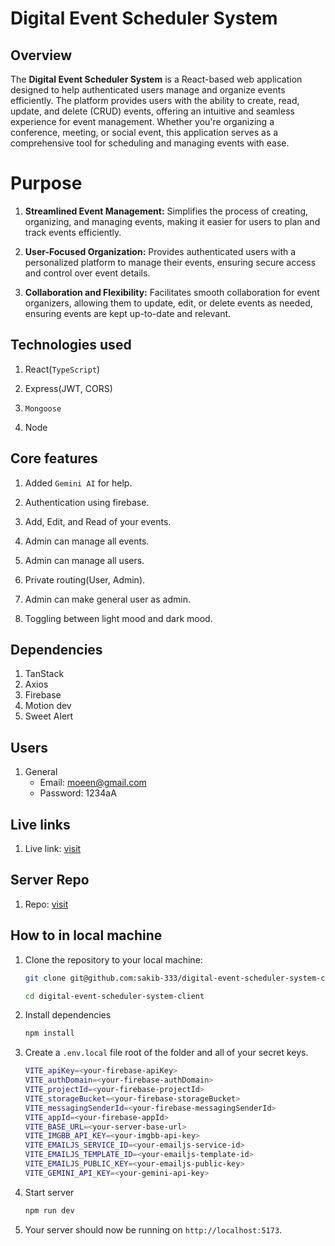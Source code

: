 # Digital Event Scheduler System

## Overview

The **Digital Event Scheduler System** is a React-based web application designed to help authenticated users manage and organize events efficiently. The platform provides users with the ability to create, read, update, and delete (CRUD) events, offering an intuitive and seamless experience for event management. Whether you're organizing a conference, meeting, or social event, this application serves as a comprehensive tool for scheduling and managing events with ease.

# Purpose

1. **Streamlined Event Management:** Simplifies the process of creating, organizing, and managing events, making it easier for users to plan and track events efficiently.

2. **User-Focused Organization:** Provides authenticated users with a personalized platform to manage their events, ensuring secure access and control over event details.

3. **Collaboration and Flexibility:** Facilitates smooth collaboration for event organizers, allowing them to update, edit, or delete events as needed, ensuring events are kept up-to-date and relevant.

## Technologies used

1. React(`TypeScript`)

2. Express(JWT, CORS)

3. `Mongoose`

4. Node

## Core features

1. Added `Gemini AI` for help.
2. Authentication using firebase.

3. Add, Edit, and Read of your events.

4. Admin can manage all events.

5. Admin can manage all users.

6. Private routing(User, Admin).

7. Admin can make general user as admin.

8. Toggling between light mood and dark mood.

## Dependencies

1. TanStack
2. Axios
3. Firebase
4. Motion dev
5. Sweet Alert

## Users

1. General
   - Email: moeen@gmail.com
   - Password: 1234aA

## Live links

1. Live link: [visit](https://digital-event-scheduler-system.web.app)

## Server Repo

1. Repo: [visit](https://github.com/sakib-333/digital-event-scheduler-system-server)

## How to in local machine

1. Clone the repository to your local machine:

   ```bash
   git clone git@github.com:sakib-333/digital-event-scheduler-system-client.git

   cd digital-event-scheduler-system-client
   ```

2. Install dependencies

   ```bash
   npm install
   ```

3. Create a `.env.local` file root of the folder and all of your secret keys.

   ```bash
   VITE_apiKey=<your-firebase-apiKey>
   VITE_authDomain=<your-firebase-authDomain>
   VITE_projectId=<your-firebase-projectId>
   VITE_storageBucket=<your-firebase-storageBucket>
   VITE_messagingSenderId=<your-firebase-messagingSenderId>
   VITE_appId=<your-firebase-appId>
   VITE_BASE_URL=<your-server-base-url>
   VITE_IMGBB_API_KEY=<your-imgbb-api-key>
   VITE_EMAILJS_SERVICE_ID=<your-emailjs-service-id>
   VITE_EMAILJS_TEMPLATE_ID=<your-emailjs-template-id>
   VITE_EMAILJS_PUBLIC_KEY=<your-emailjs-public-key>
   VITE_GEMINI_API_KEY=<your-gemini-api-key>


   ```

4. Start server

   ```bash
   npm run dev
   ```

5. Your server should now be running on `http://localhost:5173`.
